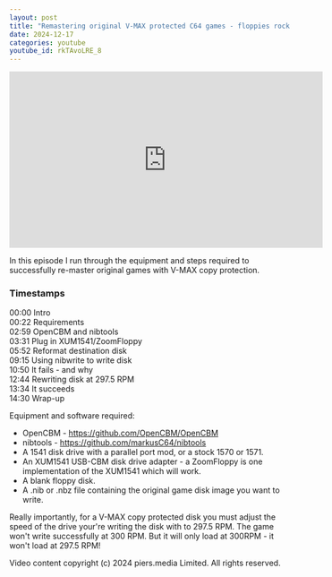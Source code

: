 ```yaml
---
layout: post
title: "Remastering original V-MAX protected C64 games - floppies rock ep9"
date: 2024-12-17
categories: youtube
youtube_id: rkTAvoLRE_8
---
```


<!-- You can customize your embedded video appearance -->
<div class="video-container">
    <iframe 
        width="560" 
        height="315" 
        src="https://www.youtube.com/embed/rkTAvoLRE_8" 
        frameborder="0" 
        allow="accelerometer; autoplay; encrypted-media; gyroscope; picture-in-picture" 
        allowfullscreen>
    </iframe>
</div>

In this episode I run through the equipment and steps required to successfully re-master original games with V-MAX copy protection.  


### Timestamps

00:00 Intro  
00:22 Requirements  
02:59 OpenCBM and nibtools  
03:31 Plug in XUM1541/ZoomFloppy  
05:52 Reformat destination disk  
09:15 Using nibwrite to write disk  
10:50 It fails - and why  
12:44 Rewriting disk at 297.5 RPM  
13:34 It succeeds  
14:30 Wrap-up  

Equipment and software required:  
* OpenCBM - <https://github.com/OpenCBM/OpenCBM>  
* nibtools - <https://github.com/markusC64/nibtools>  
* A 1541 disk drive with a parallel port mod, or a stock 1570 or 1571.  
* An XUM1541 USB-CBM disk drive adapter - a ZoomFloppy is one implementation of the XUM1541 which will work.  
* A blank floppy disk.  
* A .nib or .nbz file containing the original game disk image you want to write.  

Really importantly, for a V-MAX copy protected disk you must adjust the speed of the drive your're writing the disk with to 297.5 RPM.  The game won't write successfully at 300 RPM.  But it will only load at 300RPM - it won't load at 297.5 RPM!  

Video content copyright (c) 2024 piers.media Limited.  All rights reserved.  